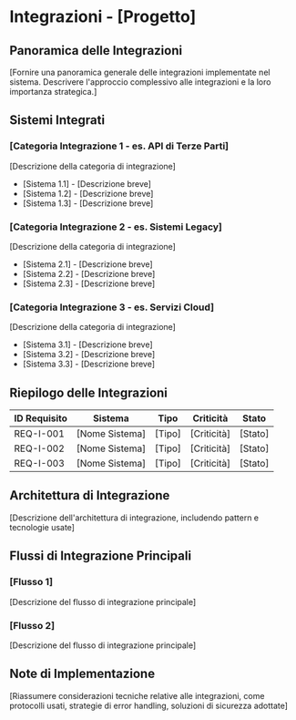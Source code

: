 # Integrazioni - [Progetto]

## Panoramica delle Integrazioni

[Fornire una panoramica generale delle integrazioni implementate nel sistema. Descrivere l'approccio complessivo alle integrazioni e la loro importanza strategica.]

## Sistemi Integrati

### [Categoria Integrazione 1 - es. API di Terze Parti]

[Descrizione della categoria di integrazione]

- [Sistema 1.1] - [Descrizione breve]
- [Sistema 1.2] - [Descrizione breve]
- [Sistema 1.3] - [Descrizione breve]

### [Categoria Integrazione 2 - es. Sistemi Legacy]

[Descrizione della categoria di integrazione]

- [Sistema 2.1] - [Descrizione breve]
- [Sistema 2.2] - [Descrizione breve]
- [Sistema 2.3] - [Descrizione breve]

### [Categoria Integrazione 3 - es. Servizi Cloud]

[Descrizione della categoria di integrazione]

- [Sistema 3.1] - [Descrizione breve]
- [Sistema 3.2] - [Descrizione breve]
- [Sistema 3.3] - [Descrizione breve]

## Riepilogo delle Integrazioni

| ID Requisito | Sistema | Tipo | Criticità | Stato |
|--------------|---------|------|-----------|-------|
| REQ-I-001    | [Nome Sistema] | [Tipo] | [Criticità] | [Stato] |
| REQ-I-002    | [Nome Sistema] | [Tipo] | [Criticità] | [Stato] |
| REQ-I-003    | [Nome Sistema] | [Tipo] | [Criticità] | [Stato] |

## Architettura di Integrazione

[Descrizione dell'architettura di integrazione, includendo pattern e tecnologie usate]

## Flussi di Integrazione Principali

### [Flusso 1]

[Descrizione del flusso di integrazione principale]

### [Flusso 2]

[Descrizione del flusso di integrazione principale]

## Note di Implementazione

[Riassumere considerazioni tecniche relative alle integrazioni, come protocolli usati, strategie di error handling, soluzioni di sicurezza adottate]
